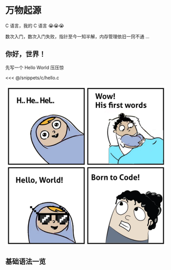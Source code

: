 # 万物起源

C 语言，我的 C 语言 😭😭😭

数次入门，数次入门失败，指针至今一知半解，内存管理依旧一窍不通 ...


## 你好，世界！

先写一个 Hello World 压压惊

<<< @/snippets/c/hello.c

![](../../public/img/hello_world_meme.png)

## 基础语法一览

